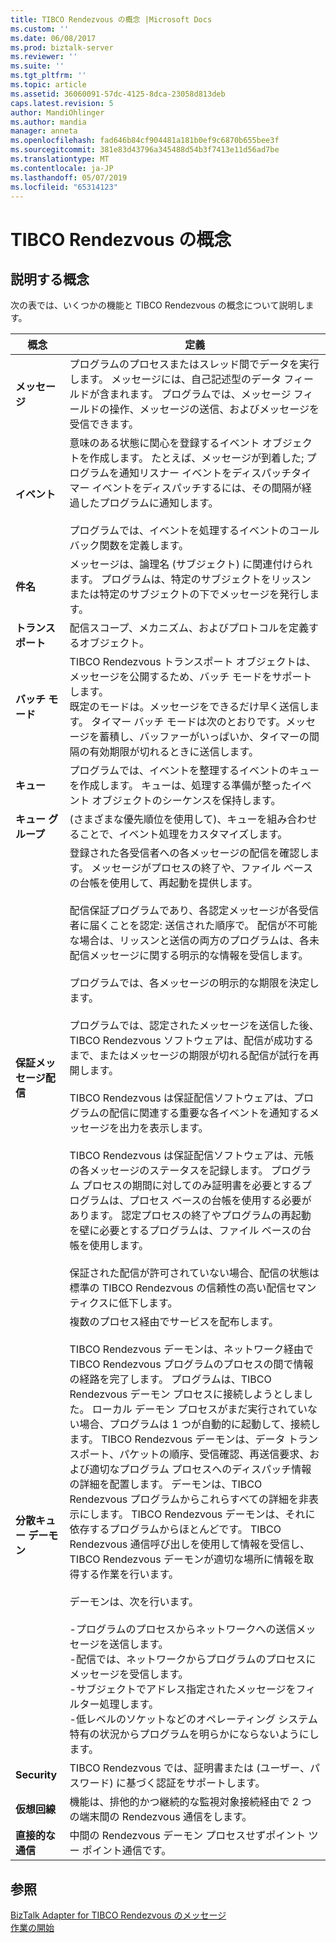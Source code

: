 ```yaml
---
title: TIBCO Rendezvous の概念 |Microsoft Docs
ms.custom: ''
ms.date: 06/08/2017
ms.prod: biztalk-server
ms.reviewer: ''
ms.suite: ''
ms.tgt_pltfrm: ''
ms.topic: article
ms.assetid: 36060091-57dc-4125-8dca-23058d813deb
caps.latest.revision: 5
author: MandiOhlinger
ms.author: mandia
manager: anneta
ms.openlocfilehash: fad646b84cf904481a181b0ef9c6870b655bee3f
ms.sourcegitcommit: 381e83d43796a345488d54b3f7413e11d56ad7be
ms.translationtype: MT
ms.contentlocale: ja-JP
ms.lasthandoff: 05/07/2019
ms.locfileid: "65314123"
---
```

# <a name="tibco-rendezvous-concepts"></a>TIBCO Rendezvous の概念

## <a name="concepts-explained"></a>説明する概念
次の表では、いくつかの機能と TIBCO Rendezvous の概念について説明します。  
  
|概念|定義|  
|-------------|----------------|  
|**メッセージ**|プログラムのプロセスまたはスレッド間でデータを実行します。 メッセージには、自己記述型のデータ フィールドが含まれます。 プログラムでは、メッセージ フィールドの操作、メッセージの送信、およびメッセージを受信できます。|  
|**イベント**|意味のある状態に関心を登録するイベント オブジェクトを作成します。 たとえば、メッセージが到着した; プログラムを通知リスナー イベントをディスパッチタイマー イベントをディスパッチするには、その間隔が経過したプログラムに通知します。<br /><br /> プログラムでは、イベントを処理するイベントのコールバック関数を定義します。|  
|**件名**|メッセージは、論理名 (サブジェクト) に関連付けられます。 プログラムは、特定のサブジェクトをリッスンまたは特定のサブジェクトの下でメッセージを発行します。|  
|**トランスポート**|配信スコープ、メカニズム、およびプロトコルを定義するオブジェクト。|  
|**バッチ モード**|TIBCO Rendezvous トランスポート オブジェクトは、メッセージを公開するため、バッチ モードをサポートします。 <br />既定のモードは。メッセージをできるだけ早く送信します。 タイマー バッチ モードは次のとおりです。メッセージを蓄積し、バッファーがいっぱいか、タイマーの間隔の有効期限が切れるときに送信します。|  
|**キュー**|プログラムでは、イベントを整理するイベントのキューを作成します。 キューは、処理する準備が整ったイベント オブジェクトのシーケンスを保持します。|  
|**キュー グループ**|(さまざまな優先順位を使用して)、キューを組み合わせることで、イベント処理をカスタマイズします。|  
|**保証メッセージ配信**|登録された各受信者への各メッセージの配信を確認します。 メッセージがプロセスの終了や、ファイル ベースの台帳を使用して、再起動を提供します。<br /><br /> 配信保証プログラムであり、各認定メッセージが各受信者に届くことを認定: 送信された順序で。 配信が不可能な場合は、リッスンと送信の両方のプログラムは、各未配信メッセージに関する明示的な情報を受信します。<br /><br /> プログラムでは、各メッセージの明示的な期限を決定します。<br /><br /> プログラムでは、認定されたメッセージを送信した後、TIBCO Rendezvous ソフトウェアは、配信が成功するまで、またはメッセージの期限が切れる配信が試行を再開します。<br /><br /> TIBCO Rendezvous は保証配信ソフトウェアは、プログラムの配信に関連する重要な各イベントを通知するメッセージを出力を表示します。<br /><br /> TIBCO Rendezvous は保証配信ソフトウェアは、元帳の各メッセージのステータスを記録します。 プログラム プロセスの期間に対してのみ証明書を必要とするプログラムは、プロセス ベースの台帳を使用する必要があります。 認定プロセスの終了やプログラムの再起動を壁に必要とするプログラムは、ファイル ベースの台帳を使用します。<br /><br /> 保証された配信が許可されていない場合、配信の状態は標準の TIBCO Rendezvous の信頼性の高い配信セマンティクスに低下します。|  
|**分散キュー デーモン**|複数のプロセス経由でサービスを配布します。<br /><br /> TIBCO Rendezvous デーモンは、ネットワーク経由で TIBCO Rendezvous プログラムのプロセスの間で情報の経路を完了します。 プログラムは、TIBCO Rendezvous デーモン プロセスに接続しようとしました。 ローカル デーモン プロセスがまだ実行されていない場合、プログラムは 1 つが自動的に起動して、接続します。 TIBCO Rendezvous デーモンは、データ トランスポート、パケットの順序、受信確認、再送信要求、および適切なプログラム プロセスへのディスパッチ情報の詳細を配置します。 デーモンは、TIBCO Rendezvous プログラムからこれらすべての詳細を非表示にします。 TIBCO Rendezvous デーモンは、それに依存するプログラムからほとんどです。 TIBCO Rendezvous 通信呼び出しを使用して情報を受信し、TIBCO Rendezvous デーモンが適切な場所に情報を取得する作業を行います。<br /><br /> デーモンは、次を行います。<br /><br /> -プログラムのプロセスからネットワークへの送信メッセージを送信します。<br />-配信では、ネットワークからプログラムのプロセスにメッセージを受信します。<br />-サブジェクトでアドレス指定されたメッセージをフィルター処理します。<br />-低レベルのソケットなどのオペレーティング システム特有の状況からプログラムを明らかにならないようにします。|  
|**Security**|TIBCO Rendezvous では、証明書または (ユーザー、パスワード) に基づく認証をサポートします。|  
|**仮想回線**|機能は、排他的かつ継続的な監視対象接続経由で 2 つの端末間の Rendezvous 通信をします。|  
|**直接的な通信**|中間の Rendezvous デーモン プロセスせずポイント ツー ポイント通信です。|  
  
## <a name="see-also"></a>参照  
 [BizTalk Adapter for TIBCO Rendezvous のメッセージ](../core/messages-in-biztalk-adapter-for-tibco-rendezvous.md)   
 [作業の開始](../core/getting-started-with-biztalk-adapter-for-tibco-rendezvous.md)